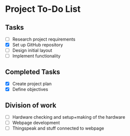 # Project To-Do List

## Tasks
- [ ] Research project requirements
- [x] Set up GitHub repository
- [ ] Design initial layout
- [ ] Implement functionality

## Completed Tasks
- [x] Create project plan
- [x] Define objectives
## Division of work
- [ ] Hardware checking and setup+making of the hardware
- [ ] Webpage development
- [ ] Thingspeak and stuff connected to webpage 
